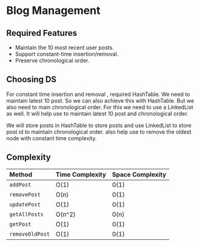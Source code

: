 # Blog Management

## Required Features

- Maintain the 10 most recent user posts.
- Support constant-time insertion/removal.
- Preserve chronological order.

## Choosing DS

For constant time insertion and removal , required HashTable. We need to maintain latest 10 post. So we can also achieve this with HashTable. But we also need to main chronological order. For this we need to use a LinkedList as well. It will help use to maintain latest 10 post and chronological order.

We will store posts in HashTable to store posts and use LinkedList to store post id to maintain chronological order. also help use to remove the oldest node with constant time complexity.

## Complexity

| Method          | Time Complexity | Space Complexity |
| :-------------- | :-------------- | :--------------- |
| `addPost`       | O(1)            | 0(1)             |
| `removePost`    | O(n)            | 0(1)             |
| `updatePost`    | O(1)            | 0(1)             |
| `getAllPosts`   | O(n^2)          | 0(n)             |
| `getPost`       | O(1)            | 0(1)             |
| `removeOldPost` | O(1)            | 0(1)             |
